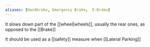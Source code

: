 ```yaml
---
aliases: [Handbrake, Emergency Brake,  E-Brake]
---
```


It slows down part of the [[wheel|wheels]], usually the rear ones, as opposed to the [[Brake]]

It should be used as a [[safety]] measure when [[Lateral Parking]]
